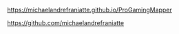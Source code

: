 ﻿https://michaelandrefraniatte.github.io/ProGamingMapper  
  
https://github.com/michaelandrefraniatte  